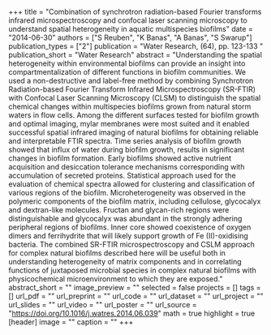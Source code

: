 +++
title = "Combination of synchrotron radiation-based Fourier transforms infrared microspectroscopy and confocal laser scanning microscopy to understand spatial heterogeneity in aquatic multispecies biofilms"
date = "2014-06-30"
authors = ["S Reuben", "K Banas", "A Banas", "S Swarup"]
publication_types = ["2"]
publication = "Water Research, (64), pp. 123-133 "
publication_short = "Water Research"
abstract = "Understanding the spatial heterogeneity within environmental biofilms can provide an insight into compartmentalization of different functions in biofilm communities. We used a non-destructive and label-free method by combining Synchrotron Radiation-based Fourier Transform Infrared Microspectroscopy (SR-FTIR) with Confocal Laser Scanning Microscopy (CLSM) to distinguish the spatial chemical changes within multispecies biofilms grown from natural storm waters in flow cells. Among the different surfaces tested for biofilm growth and optimal imaging, mylar membranes were most suited and it enabled successful spatial infrared imaging of natural biofilms for obtaining reliable and interpretable FTIR spectra. Time series analysis of biofilm growth showed that influx of water during biofilm growth, results in significant changes in biofilm formation. Early biofilms showed active nutrient acquisition and desiccation tolerance mechanisms corresponding with accumulation of secreted proteins. Statistical approach used for the evaluation of chemical spectra allowed for clustering and classification of various regions of the biofilm. Microheterogeneity was observed in the polymeric components of the biofilm matrix, including cellulose, glycocalyx and dextran-like molecules. Fructan and glycan-rich regions were distinguishable and glycocalyx was abundant in the strongly adhering peripheral regions of biofilms. Inner core showed coexistence of oxygen dimers and ferrihydrite that will likely support growth of Fe (II)-oxidising bacteria. The combined SR-FTIR microspectroscopy and CSLM approach for complex natural biofilms described here will be useful both in understanding heterogeneity of matrix components and in correlating functions of juxtaposed microbial species in complex natural biofilms with physicochemical microenvironment to which they are exposed."
abstract_short = ""
image_preview = ""
selected = false
projects = []
tags = []
url_pdf = ""
url_preprint = ""
url_code = ""
url_dataset = ""
url_project = ""
url_slides = ""
url_video = ""
url_poster = ""
url_source = "https://doi.org/10.1016/j.watres.2014.06.039"
math = true
highlight = true
[header]
image = ""
caption = ""
+++

